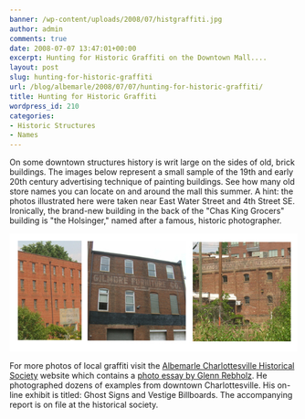 ```yaml
---
banner: /wp-content/uploads/2008/07/histgraffiti.jpg
author: admin
comments: true
date: 2008-07-07 13:47:01+00:00
excerpt: Hunting for Historic Graffiti on the Downtown Mall....
layout: post
slug: hunting-for-historic-graffiti
url: /blog/albemarle/2008/07/07/hunting-for-historic-graffiti/
title: Hunting for Historic Graffiti
wordpress_id: 210
categories:
- Historic Structures
- Names
---
```


On some downtown structures history is writ large on the sides of old, brick buildings. The images below represent a small sample of the 19th and early 20th century advertising technique of painting buildings. See how many old store names you can locate on and around the mall this summer. A hint: the photos illustrated here were taken near East Water Street and 4th Street SE. Ironically, the brand-new building in the back of the "Chas King Grocers" building is "the Holsinger," named after a famous, historic photographer.


![histgraffiti.jpg](/wp-content/uploads/2008/07/histgraffiti.jpg)


For more photos of local graffiti visit the [Albemarle Charlottesville Historical Society](http://albemarlehistory.org) website which contains a [photo essay by Glenn Rebholz](http://albemarlehistory.org/Ghost%20signs/rebholz_.html).  He photographed dozens of examples from downtown Charlottesville. His on-line exhibit is titled: Ghost Signs and Vestige Billboards. The accompanying report is on file at the historical society.
